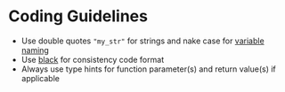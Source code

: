 # Coding Guidelines
- Use double quotes `"my_str"` for strings and nake case for [variable naming](https://google.github.io/styleguide/pyguide.html#316-naming)
- Use [black](https://github.com/psf/black) for consistency code format
- Always use type hints for function parameter(s) and return value(s) if applicable